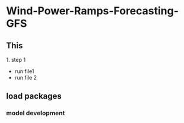 # Wind-Power-Ramps-Forecasting-GFS
## This 
1\. step 1
  * run file1
  * run file 2
 ## load packages
 
 ### model development
 
  
